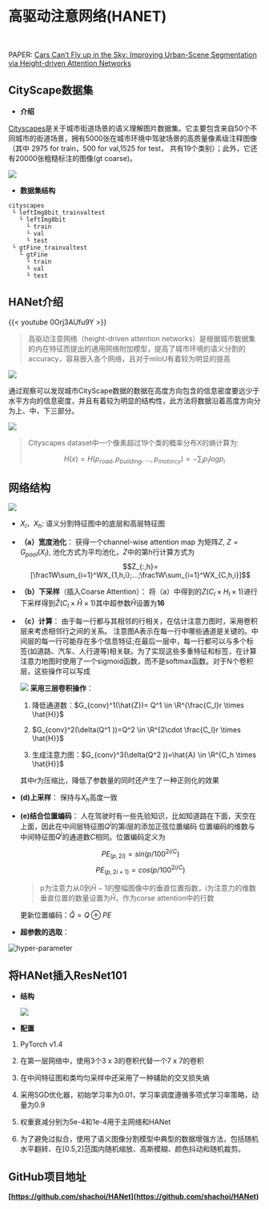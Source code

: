 # 高驱动注意网络(HANET)


</br>

PAPER: [Cars Can’t Fly up in the Sky: Improving Urban-Scene Segmentation via Height-driven Attention Networks](http://openaccess.thecvf.com/content_CVPR_2020/papers/Choi_Cars_Cant_Fly_Up_in_the_Sky_Improving_Urban-Scene_Segmentation_CVPR_2020_paper.pdf)
## CityScape数据集

- **介绍**

​[Cityscapes](https://www.cityscapes-dataset.com/)是关于城市街道场景的语义理解图片数据集。它主要包含来自50个不同城市的街道场景，拥有5000张在城市环境中驾驶场景的高质量像素级注释图像（其中 2975 for train，500 for val,1525 for test， 共有19个类别）；此外，它还有20000张粗糙标注的图像(gt coarse)。

![](https://img-blog.csdnimg.cn/20200702120655751.png " ")

- **数据集结构**

```filetree
cityscapes
 └ leftImg8bit_trainvaltest
   └ leftImg8bit
     └ train
     └ val
     └ test
 └ gtFine_trainvaltest
   └ gtFine
     └ train
     └ val
     └ test
```


## HANet介绍

{{< youtube 0Orj3AUfu9Y >}}

>高驱动注意网络（height-driven attention networks）是根据城市数据集的内在特征而提出的通用网络附加模型，提高了城市环境的语义分割的accuracy，容易嵌入各个网络，且对于mIoU有着较为明显的提高

![](https://img-blog.csdnimg.cn/20200702161944726.png " ")

通过观察可以发现城市CityScape数据的数据在高度方向包含的信息密度要远少于水平方向的信息密度，并且有着较为明显的结构性，此方法将数据沿着高度方向分为上、中、下三部分。

![](https://img-blog.csdnimg.cn/20200702120758103.png " ")
>Cityscapes dataset中一个像素超过19个类的概率分布X的熵计算为:
> 
>$$H(x) = H(p_{road}, p_{building},…,p_{motorcy})=-\sum _i p_i logp_i$$
	
## 网络结构

![](https://img-blog.csdnimg.cn/20200702120853315.png " ")

- $X_l，X_h$: 语义分割特征图中的底层和高层特征图
- **（a）宽度池化**：
	获得一个channel-wise attention map 为矩阵$Z$, $Z = G_{pool}(X_l)$, 池化方式为平均池化，$Z$中的第h行计算方式为$$Z_{:,h}=[\frac1W\sum_{i=1}^WX_{1,h,i};…;\frac1W\sum_{i=1}^WX_{C,h,i}]$$
- **（b）下采样**（插入Coarse Attention）：
	将（a）中得到的$Z(C_l \times H_l \times 1)$进行下采样得到$\hat{Z}(C_l \times \hat{H} \times 1)$其中超参数$\hat{H}$设置为**16**
- **（c）计算**：
		由于每一行都与其相邻的行相关，在估计注意力图时，采用卷积层来考虑相邻行之间的关系。
		注意图A表示在每一行中哪些通道是关键的。中间层的每一行可能存在多个信息特征;在最后一层中，每一行都可以与多个标签(如道路、汽车、人行道等)相关联。为了实现这些多重特征和标签，在计算注意力地图时使用了一个sigmoid函数，而不是softmax函数。对于N个卷积层，这些操作可以写成

	![](https://img-blog.csdnimg.cn/2020070212091863.png " ")
	**采用三层卷积操作**：

	1. 降低通道数：$G_{conv}^1(\hat{Z})= Q^1 \in \R^{\frac{C_l}r \times \hat{H}}$ 
	
	2. $G_{conv}^2(\delta(Q^1 ))=Q^2 \in \R^{2\cdot \frac{C_l}r \times \hat{H}}$ 
	
	3. 生成注意力图：$G_{conv}^3(\delta(Q^2 ))=\hat{A} \in \R^{C_h \times \hat{H}}$ 
	
	其中$r$为压缩比，降低了参数量的同时还产生了一种正则化的效果
- **(d)上采样**：
	保持与$X_h$高度一致
- **(e)结合位置编码**：
	人在驾驶时有一些先验知识，比如知道路在下面，天空在上面，因此在中间层特征图$Q^i$的第$i$层的添加正弦位置编码
	位置编码的维数与中间特征图$Q^i$的通道数$C$相同。位置编码定义为

	$$PE_{(p,2i)} = sin(p/100^{2i/C})$$
	$$PE_{(p,2i+1)} = cos(p/100^{2i/C})$$
	> p为注意力从0到$\hat{H}-1$的整幅图像中的垂直位置指数，i为注意力的维数
	垂直位置的数量设置为$\hat{H}$，作为corse attention中的行数
	
	更新位置编码：$\hat{Q} = Q\oplus PE$

- **超参数的选取**：
 
![hyper-parameter](https://img-blog.csdnimg.cn/20200702224058351.png " ")

## 将HANet插入ResNet101
- **结构**

	![](https://img-blog.csdnimg.cn/20200702235657703.png " ")

- **配置**
1. PyTorch v1.4

2. 在第一层网络中，使用3个3 x 3的卷积代替一个7 x 7的卷积

3. 在中间特征图和类均匀采样中还采用了一种辅助的交叉损失熵

4. 采用SGD优化器，初始学习率为0.01，学习率调度遵循多项式学习率策略，动量为0.9

5. 权重衰减分别为5e-4和1e-4用于主网络和HANet

6. 为了避免过拟合，使用了语义图像分割模型中典型的数据增强方法，包括随机水平翻转、在[0.5,2]范围内随机缩放、高斯模糊、颜色抖动和随机裁剪。

## GitHub项目地址
**[https://github.com/shachoi/HANet](https://github.com/shachoi/HANet)**









